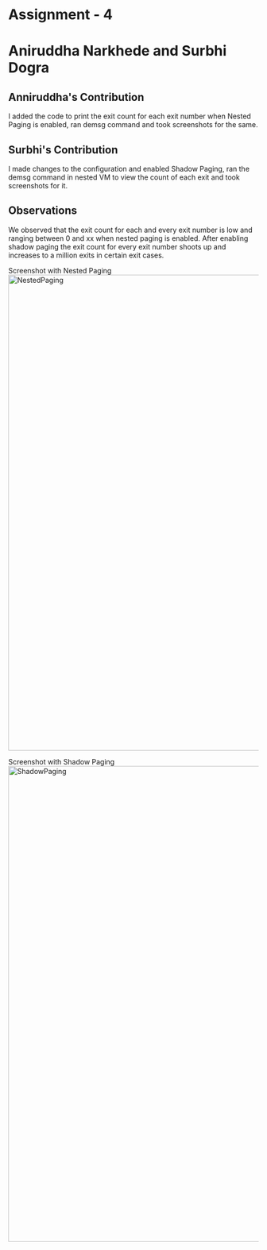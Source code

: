# Assignment - 4

# Aniruddha Narkhede and Surbhi Dogra

## Anniruddha's Contribution
I added the code to print the exit count for each exit number when Nested Paging is enabled, ran demsg command and took screenshots for the same.

## Surbhi's Contribution
I made changes to the configuration and enabled Shadow Paging, ran the demsg command in nested VM to view the count of each exit and took screenshots for it.

## Observations
We observed that the exit count for each and every exit number is low and ranging between 0 and xx when nested paging is enabled. After enabling shadow paging 
the exit count for every exit number shoots up and increases to a million exits in certain exit cases. 

Screenshot with Nested Paging
<img width="958" alt="NestedPaging" src="https://user-images.githubusercontent.com/25512807/144956900-81e79f25-6aa7-417e-b2d5-2c5ffe78c16f.png">


Screenshot with Shadow Paging
<img width="958" alt="ShadowPaging" src="https://user-images.githubusercontent.com/25512807/144956917-98b906ae-4a86-423b-aa0c-ee6f75bc332e.png">
